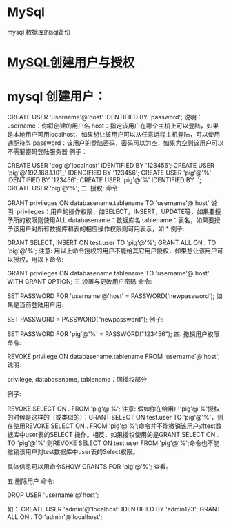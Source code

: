 # MySql
mysql 数据库的sql备份

# <a href="https://www.jianshu.com/p/d7b9c468f20d">MySQL创建用户与授权</a>
# mysql 创建用户：
CREATE USER 'username'@'host' IDENTIFIED BY 'password';
说明：
username：你将创建的用户名
host：指定该用户在哪个主机上可以登陆，如果是本地用户可用localhost，如果想让该用户可以从任意远程主机登陆，可以使用通配符%
password：该用户的登陆密码，密码可以为空，如果为空则该用户可以不需要密码登陆服务器
例子：

CREATE USER 'dog'@'localhost' IDENTIFIED BY '123456';
CREATE USER 'pig'@'192.168.1.101_' IDENDIFIED BY '123456';
CREATE USER 'pig'@'%' IDENTIFIED BY '123456';
CREATE USER 'pig'@'%' IDENTIFIED BY '';
CREATE USER 'pig'@'%';
二. 授权:
命令:

GRANT privileges ON databasename.tablename TO 'username'@'host'
说明:
privileges：用户的操作权限，如SELECT，INSERT，UPDATE等，如果要授予所的权限则使用ALL
databasename：数据库名
tablename：表名，如果要授予该用户对所有数据库和表的相应操作权限则可用表示，如.*
例子:

GRANT SELECT, INSERT ON test.user TO 'pig'@'%';
GRANT ALL ON *.* TO 'pig'@'%';
注意:
用以上命令授权的用户不能给其它用户授权，如果想让该用户可以授权，用以下命令:

GRANT privileges ON databasename.tablename TO 'username'@'host' WITH GRANT OPTION;
三.设置与更改用户密码
命令:

SET PASSWORD FOR 'username'@'host' = PASSWORD('newpassword');
如果是当前登陆用户用:

SET PASSWORD = PASSWORD("newpassword");
例子:

SET PASSWORD FOR 'pig'@'%' = PASSWORD("123456");
四. 撤销用户权限
命令:

REVOKE privilege ON databasename.tablename FROM 'username'@'host';
说明:

privilege, databasename, tablename：同授权部分

例子:

REVOKE SELECT ON *.* FROM 'pig'@'%';
注意:
假如你在给用户'pig'@'%'授权的时候是这样的（或类似的）：GRANT SELECT ON test.user TO 'pig'@'%'，则在使用REVOKE SELECT ON . FROM 'pig'@'%';命令并不能撤销该用户对test数据库中user表的SELECT 操作。相反，如果授权使用的是GRANT SELECT ON . TO 'pig'@'%';则REVOKE SELECT ON test.user FROM 'pig'@'%';命令也不能撤销该用户对test数据库中user表的Select权限。

具体信息可以用命令SHOW GRANTS FOR 'pig'@'%'; 查看。

五.删除用户
命令:

DROP USER 'username'@'host';

如：
CREATE USER 'admin'@'localhost' IDENTIFIED BY 'admin123'; 
GRANT ALL ON *.* TO 'admin'@'localhost';

